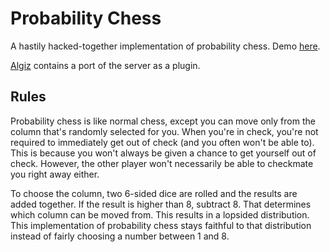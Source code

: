 # Probability Chess

A hastily hacked-together implementation of probability chess. Demo [here](https://game3.party/chess).

[Algiz](https://github.com/heimskr/algiz) contains a port of the server as a plugin.

## Rules

Probability chess is like normal chess, except you can move only from the column that's randomly selected for you.
When you're in check, you're not required to immediately get out of check (and you often won't be able to).
This is because you won't always be given a chance to get yourself out of check.
However, the other player won't necessarily be able to checkmate you right away either.

To choose the column, two 6-sided dice are rolled and the results are added together. If the result is higher than 8,
subtract 8. That determines which column can be moved from. This results in a lopsided distribution. This implementation
of probability chess stays faithful to that distribution instead of fairly choosing a number between 1 and 8.
